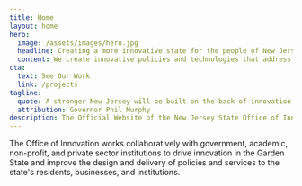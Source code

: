 ```yaml
---
title: Home
layout: home
hero:
  image: /assets/images/hero.jpg
  headline: Creating a more innovative state for the people of New Jersey
  content: We create innovative policies and technologies that address complex public problems.
cta:
  text: See Our Work
  link: /projects
tagline:
  quote: A stronger New Jersey will be built on the back of innovation.
  attribution: Governor Phil Murphy
description: The Official Website of the New Jersey State Office of Innovation | Creating a more innovative state for the people of New Jersey.
---
```


The Office of Innovation works collaboratively with government,
academic, non-profit, and private sector institutions to drive
innovation in the Garden State and improve the design and
delivery of policies and services to the state's residents,
businesses, and institutions.

